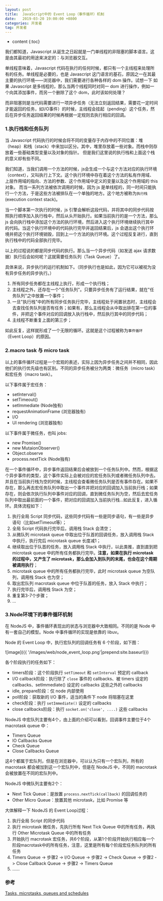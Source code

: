 ```yaml
---
layout: post
title:  JavaScript中的 Event Loop（事件循环）机制
date:   2019-03-20 19:00:00 +0800
categories: 开发者
tag: 开发者
---
```


* content
{:toc}

我们都知道，Javascript 从诞生之日起就是一门单线程的非阻塞的脚本语言。这是由其最初的用途来决定的：与浏览器交互。

单线程意味着，Javascript 代码在执行的任何时候，都只有一个主线程来处理所有的任务。单线程是必要的，也是 Javascript 这门语言的基石，原因之一在其最主要的执行环境——浏览器中，我们需要进行各种各样的 dom 操作。试想一下 如果 Javascript 是多线程的，那么当两个线程同时对同一 dom 进行操作，例如一个向其添加事件，而另一个删除了这个 dom，此时该如何处理？

而非阻塞则是当代码需要进行一项异步任务（无法立刻返回结果，需要花一定时间才能返回的任务，如I/O事件）的时候，主线程会挂起（pending）这个任务，然后在异步任务返回结果的时候再根据一定规则去执行相应的回调。

### 1.执行栈和任务队列

当 Javascript 代码执行的时候会将不同的变量存于内存中的不同位置：堆（heap）和栈（stack）中来加以区分。其中，堆里存放着一些对象。而栈中则存放着一些基础类型变量以及对象的指针。 但是我们这里说的执行栈和上面这个栈的意义却有些不同。

我们知道，当我们调用一个方法的时候，js会生成一个与这个方法对应的执行环境（context），又叫执行上下文。这个执行环境中存在着这个方法的私有作用域、上层作用域的指向、方法的参数、这个作用域中定义的变量以及这个作用域的 this 对象。 而当一系列方法被依次调用的时候，因为 js 是单线程的，同一时间只能执行一个方法，于是这些方法被排队在一个单独的地方。这个地方被称为`执行栈`(execution context stack)。

当一个脚本第一次执行的时候，js 引擎会解析这段代码，并将其中的同步代码按照执行顺序加入执行栈中，然后从头开始执行。如果当前执行的是一个方法，那么 js 会向执行栈中添加这个方法的执行环境，然后进入这个执行环境继续执行其中的代码。当这个执行环境中的代码执行完毕并返回结果后，js 会退出这个执行环境并把这个执行环境销毁，回到上一个方法的执行环境。这个过程反复进行，直到执行栈中的代码全部执行完毕。

以上的过程说的都是同步代码的执行。那么当一个异步代码（如发送 ajax 请求数据）执行后会如何呢？这就需要任务队列（Task Queue）了。

具体来说，异步执行的运行机制如下。（同步执行也是如此，因为它可以被视为没有异步任务的异步执行。）

1. 所有同步任务都在主线程上执行，形成一个执行栈；
2. 主线程之外，还存在一个"任务队列"。只要异步任务有了运行结果，就在"任务队列"之中放置一个事件；
3. 一旦"执行栈"中的所有同步任务执行完毕，主线程处于闲置状态时，主线程会去查找任务队列是否有任务；如果有，那么主线程会从中取出排在第一位的事件，并把这个事件对应的回调放入执行栈中，然后执行其中的同步代码；
4. 主线程不断重复上面的第三步；

如此反复，这样就形成了一个无限的循环。这就是这个过程被称为`事件循环`（Event Loop）的原因。

### 2.macro task 与 micro task

以上的事件循环过程是一个宏观的表述，实际上因为异步任务之间并不相同，因此他们的执行优先级也有区别。不同的异步任务被分为两类：微任务（micro task）和宏任务（macro task）。

以下事件属于宏任务：

* setInterval()
* setTimeout()
* setImmediate (Node独有)
* requestAnimationFrame (浏览器独有)
* I/O
* UI rendering (浏览器独有)

以下事件属于微任务，也叫 jobs:

* new Promise()
* new MutaionObserver()
* Object.observe
* process.nextTick (Node独有)

在一个事件循环中，异步事件返回结果后会被放到一个任务队列中。然而，根据这个异步事件的类型，这个事件实际上会被对应的宏任务队列或者微任务队列中去。并且在当前执行栈为空的时候，主线程会查看微任务队列是否有事件存在。如果不存在，那么再去宏任务队列中取出一个事件并把对应的回调加入当前执行栈；如果存在，则会依次执行队列中事件对应的回调，直到微任务队列为空，然后去宏任务队列中取出最前面的一个事件，把对应的回调加入当前执行栈...如此反复，进入循环。具体流程如下：

1. 执行全局 Script 同步代码，这些同步代码有一些是同步语句，有一些是异步语句（比如setTimeout等）；
2. 全局 Script 代码执行完毕后，调用栈 Stack 会清空；
3. 从微队列 microtask queue 中取出位于队首的回调任务，放入调用栈 Stack 中执行，执行完后 microtask queue 长度减1；
4. 继续取出位于队首的任务，放入调用栈 Stack 中执行，以此类推，直到直到把 microtask queue 中的所有任务都执行完毕。**注意，如果在执行 microtask 的过程中，又产生了 microtask，那么会加入到队列的末尾，也会在这个周期被调用执行**；
5. microtask queue 中的所有任务都执行完毕，此时 microtask queue 为空队列，调用栈 Stack 也为空；
6. 取出宏队列 macrotask queue 中位于队首的任务，放入 Stack 中执行；
7. 执行完毕后，调用栈 Stack 为空；
8. 重复第3-7个步骤；
9. ...

### 3.Node环境下的事件循环机制

在 NodeJS 中，事件循环表现出的状态与浏览器中大致相同。不同的是 Node 中有一套自己的模型。Node 中事件循环的实现是依靠的 libuv。

Node 的 Event Loop 中，执行宏队列的回调任务有 6 个阶段，如下图：

![image]({{ '/images/web/node_event_loop.png'|prepend:site.baseurl}})

各个阶段执行的任务如下：

* timers阶段：这个阶段执行 `setTimeout` 和 `setInterval` 预定的 callback
* I/O callback阶段：执行除了 `close` 事件的 callbacks、被 timers 设定的 callbacks、setImmediate() 设定的 callbacks 这些之外的 callbacks
* idle, prepare阶段：仅 node 内部使用
* poll阶段：获取新的 I/O 事件，适当的条件下 node 将阻塞在这里
* check阶段：执行 `setImmediate()` 设定的 callbacks
* close callbacks阶段：执行 `socket.on('close', ....)` 这些 callbacks

NodeJS 中宏队列主要有4个，由上面的介绍可以看到，回调事件主要位于4个 macrotask queue 中：

* Timers Queue
* IO Callbacks Queue
* Check Queue
* Close Callbacks Queue

这4个都属于宏队列，但是在浏览器中，可以认为只有一个宏队列，所有的 macrotask 都会被加到这一个宏队列中，但是在 NodeJS 中，不同的 macrotask 会被放置在不同的宏队列中。

NodeJS 中微队列主要有2个：

* Next Tick Queue：是放置 `process.nextTick(callback)` 的回调任务的
* Other Micro Queue：放置其他 microtask，比如 Promise 等

大体解释一下 NodeJS 的 Event Loop过程：

1. 执行全局 Script 的同步代码
2. 执行 microtask 微任务，先执行所有 Next Tick Queue 中的所有任务，再执行 Other Microtask Queue 中的所有任务
3. 开始执行 macrotask 宏任务，共6个阶段，从第1个阶段开始执行相应每一个阶段macrotask中的所有任务，注意，这里是所有每个阶段宏任务队列的所有任务
4. Timers Queue -> 步骤2 -> I/O Queue -> 步骤2 -> Check Queue -> 步骤2 -> Close Callback Queue -> 步骤2 -> Timers Queue
5. ......

### 参考

[Tasks, microtasks, queues and schedules](https://jakearchibald.com/2015/tasks-microtasks-queues-and-schedules/)